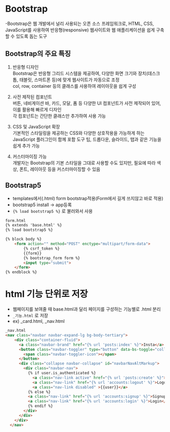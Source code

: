 # Bootstrap
-Bootstrap은 웹 개발에서 널리 사용되는 오픈 소스 프레임워크로, HTML, CSS, JavaScript를 사용하여 반응형(responsive) 웹사이트와 웹 애플리케이션을 쉽게 구축할 수 있도록 돕는 도구 

## Bootstrap의 주요 특징
1. 반응형 디자인   
Bootstrap은 반응형 그리드 시스템을 제공하여, 다양한 화면 크기와 장치(데스크톱, 태블릿, 스마트폰 등)에 맞게 웹사이트가 자동으로 조정   
col, row, container 등의 클래스를 사용하여 레이아웃을 쉽게 구성

2. 사전 제작된 컴포넌트   
버튼, 네비게이션 바, 카드, 모달, 폼 등 다양한 UI 컴포넌트가 사전 제작되어 있어, 이를 활용해 빠르게 디자인   
각 컴포넌트는 간단한 클래스만 추가하여 사용 가능

3. CSS 및 JavaScript 확장   
기본적인 스타일링을 제공하는 CSS와 다양한 상호작용을 가능하게 하는 JavaScript 플러그인이 함께 포함
도구 팁, 드롭다운, 슬라이드, 탭과 같은 기능을 쉽게 추가 가능

4. 커스터마이징 가능   
개발자는 Bootstrap의 기본 스타일을 그대로 사용할 수도 있지만, 필요에 따라 색상, 폰트, 레이아웃 등을 커스터마이징할 수 있음

## Bootstrap5
- templates에서(.html) form bootstrap적용(Form에서 길게 쓰지않고 바로 적용)
- bootstrap5 install -> app등록
- `{% load bootstrap5 %}` 로 불러와서 사용
```html
form.html
{% extends 'base.html' %}
{% load bootstrap5 %}

{% block body %}
    <form action="" method="POST" enctype="multipart/form-data">
        {% csrf_token %}
        {{form}}
        {% bootstrap_form form %}
        <input type="submit">
    </form>
{% endblock %}
```


# html 기능 단위로 저장
- 웹페이지를 보여줄 때 base.html과 달리 페이지를 구성하는 기능별로 .html 분리
- `_기능.html` 로 저장
- ex) _card.html, _nav.html
```html
_nav.html
<nav class="navbar navbar-expand-lg bg-body-tertiary">
    <div class="container-fluid">
      <a class="navbar-brand" href="{% url 'posts:index' %}">Insta</a>
      <button class="navbar-toggler" type="button" data-bs-toggle="collapse" data-bs-target="#navbarNavAltMarkup" aria-controls="navbarNavAltMarkup" aria-expanded="false" aria-label="Toggle navigation">
        <span class="navbar-toggler-icon"></span>
      </button>
      <div class="collapse navbar-collapse" id="navbarNavAltMarkup">
        <div class="navbar-nav">
          {% if user.is_authenticated %}
            <a class="nav-link active" href="{% url 'posts:create' %}">Create</a>
            <a class="nav-link" href="{% url 'accounts:logout' %}">Logout</a>
            <a class="nav-link disabled" >{{user}}</a>
          {% else %}
          <a class="nav-link" href="{% url 'accounts:signup' %}">Signup</a>
          <a class="nav-link" href="{% url 'accounts:login' %}">Login</a>
          {% endif %}
        </div>
      </div>
    </div>
  </nav>
```
